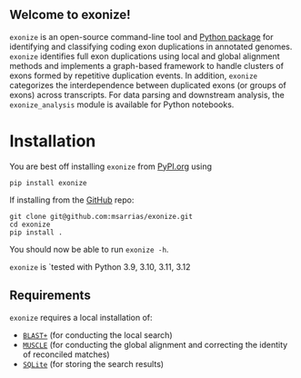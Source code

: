 ## Welcome to exonize!

`exonize` is an open-source command-line tool and [Python package](https://pypi.org/project/exonize/) for identifying and classifying coding exon duplications in annotated genomes. `exonize` identifies full exon duplications using local and global alignment methods and implements a graph-based framework to handle clusters of exons formed by repetitive duplication events. In addition, `exonize` categorizes the interdependence between duplicated exons (or groups of exons) across transcripts. For data parsing and downstream analysis, the `exonize_analysis` module is available for Python notebooks.

Installation
============
You are best off installing `exonize` from [PyPI.org](https://pypi.org/project/Exonize/1.0/) using
```
pip install exonize
```
If installing from the [GitHub](https://github.com/msarrias/exonize) repo:
```
git clone git@github.com:msarrias/exonize.git
cd exonize
pip install .
```
You should now be able to run `exonize -h`.

`exonize` is `tested  with Python 3.9, 3.10, 3.11, 3.12

Requirements
---------------------

`exonize` requires a local installation of:

* [`BLAST+`](https://blast.ncbi.nlm.nih.gov/doc/blast-help/downloadblastdata.html) (for conducting the local search)
* [`MUSCLE`](https://www.drive5.com/muscle/) (for conducting the global alignment and correcting the identity of reconciled matches)
* [`SQLite`](https://www.sqlite.org/download.html) (for storing the search results)

